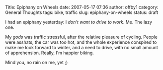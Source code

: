 Title: Epiphany on Wheels
date: 2007-05-17 07:36
author: offby1
category: General Thoughts
tags: bike, traffic
slug: epiphany-on-wheels
status: draft

I had an epiphany yesterday: I _don't want to drive to work_. Me. The lazy one.

My _gods_ was traffic stressful, after the relative pleasure of cycling. People were asshats, the car was too hot, and the whole experience conspired to make me look forward to winter, and a need to drive, with no small amount of apprehension. Really, I'm happier biking.

Mind you, no rain on me, yet ;)
